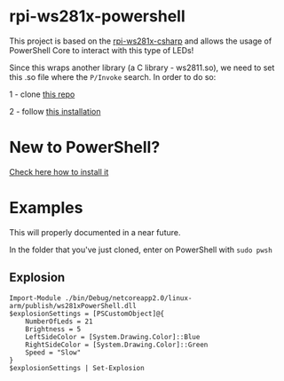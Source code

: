 # rpi-ws281x-powershell

This project is based on the [rpi-ws281x-csharp](https://github.com/rpi-ws281x/rpi-ws281x-csharp) and allows the usage of PowerShell Core to interact with this type of LEDs!

Since this wraps another library (a C library - ws2811.so), we need to set this .so file where the `P/Invoke` search. In order to do so:

1 - clone [this repo](https://github.com/jgarff/rpi_ws281x/tree/e4a05d6538c02bb9714f2efc6630f2bfdcf35bf6#build)

2 - follow [this installation](https://github.com/jgarff/rpi_ws281x/tree/e4a05d6538c02bb9714f2efc6630f2bfdcf35bf6#build) 

# New to PowerShell? 

[Check here how to install it](https://github.com/PowerShell/PowerShell/tree/master/docs/installation/linux.md#raspbian)

# Examples

This will properly documented in a near future.

In the folder that you've just cloned, enter on PowerShell with `sudo pwsh`

## Explosion
```
Import-Module ./bin/Debug/netcoreapp2.0/linux-arm/publish/ws281xPowerShell.dll
$explosionSettings = [PSCustomObject]@{
	NumberOfLeds = 21
	Brightness = 5
	LeftSideColor = [System.Drawing.Color]::Blue
	RightSideColor = [System.Drawing.Color]::Green
	Speed = "Slow"
}
$explosionSettings | Set-Explosion
```
